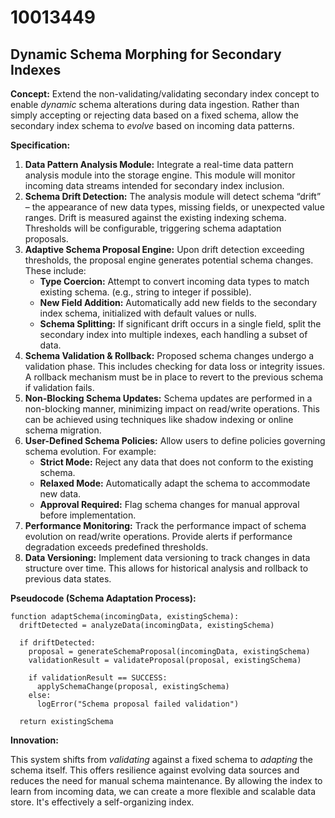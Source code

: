 # 10013449

## Dynamic Schema Morphing for Secondary Indexes

**Concept:** Extend the non-validating/validating secondary index concept to enable *dynamic* schema alterations during data ingestion. Rather than simply accepting or rejecting data based on a fixed schema, allow the secondary index schema to *evolve* based on incoming data patterns.

**Specification:**

1.  **Data Pattern Analysis Module:** Integrate a real-time data pattern analysis module into the storage engine. This module will monitor incoming data streams intended for secondary index inclusion.
2.  **Schema Drift Detection:** The analysis module will detect schema “drift” – the appearance of new data types, missing fields, or unexpected value ranges. Drift is measured against the existing indexing schema. Thresholds will be configurable, triggering schema adaptation proposals.
3.  **Adaptive Schema Proposal Engine:** Upon drift detection exceeding thresholds, the proposal engine generates potential schema changes. These include:
    *   **Type Coercion:** Attempt to convert incoming data types to match existing schema. (e.g., string to integer if possible).
    *   **New Field Addition:** Automatically add new fields to the secondary index schema, initialized with default values or nulls.
    *   **Schema Splitting:** If significant drift occurs in a single field, split the secondary index into multiple indexes, each handling a subset of data.
4.  **Schema Validation & Rollback:** Proposed schema changes undergo a validation phase. This includes checking for data loss or integrity issues. A rollback mechanism must be in place to revert to the previous schema if validation fails.
5.  **Non-Blocking Schema Updates:** Schema updates are performed in a non-blocking manner, minimizing impact on read/write operations. This can be achieved using techniques like shadow indexing or online schema migration.
6.  **User-Defined Schema Policies:** Allow users to define policies governing schema evolution. For example:
    *   **Strict Mode:** Reject any data that does not conform to the existing schema.
    *   **Relaxed Mode:** Automatically adapt the schema to accommodate new data.
    *   **Approval Required:** Flag schema changes for manual approval before implementation.
7.  **Performance Monitoring:** Track the performance impact of schema evolution on read/write operations. Provide alerts if performance degradation exceeds predefined thresholds.
8.  **Data Versioning:** Implement data versioning to track changes in data structure over time. This allows for historical analysis and rollback to previous data states.

**Pseudocode (Schema Adaptation Process):**

```
function adaptSchema(incomingData, existingSchema):
  driftDetected = analyzeData(incomingData, existingSchema)

  if driftDetected:
    proposal = generateSchemaProposal(incomingData, existingSchema)
    validationResult = validateProposal(proposal, existingSchema)

    if validationResult == SUCCESS:
      applySchemaChange(proposal, existingSchema)
    else:
      logError("Schema proposal failed validation")

  return existingSchema
```

**Innovation:**

This system shifts from *validating* against a fixed schema to *adapting* the schema itself. This offers resilience against evolving data sources and reduces the need for manual schema maintenance. By allowing the index to learn from incoming data, we can create a more flexible and scalable data store. It's effectively a self-organizing index.